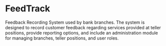 # FeedTrack
Feedback Recording System used by bank branches. The system is designed to record customer feedback regarding services provided at teller positions, provide reporting options, and include an administration module for managing branches, teller positions, and user roles.

